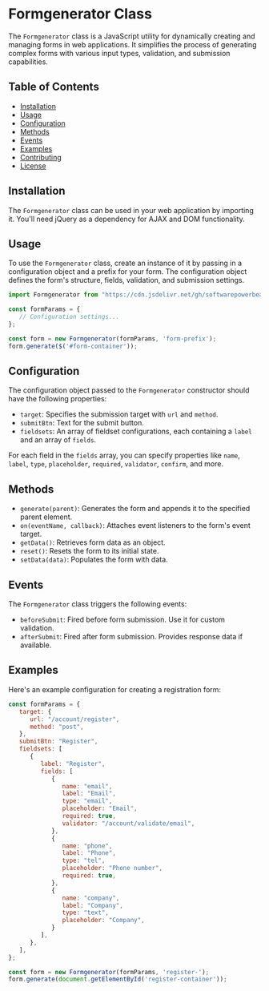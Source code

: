 # Formgenerator Class

The `Formgenerator` class is a JavaScript utility for dynamically creating and managing forms in web applications. It simplifies the process of generating complex forms with various input types, validation, and submission capabilities.

## Table of Contents

- [Installation](#installation)
- [Usage](#usage)
- [Configuration](#configuration)
- [Methods](#methods)
- [Events](#events)
- [Examples](#examples)
- [Contributing](#contributing)
- [License](#license)

## Installation

The `Formgenerator` class can be used in your web application by importing it. You'll need jQuery as a dependency for AJAX and DOM functionality.

## Usage

To use the `Formgenerator` class, create an instance of it by passing in a configuration object and a prefix for your form. The configuration object defines the form's structure, fields, validation, and submission settings.

```js
import Formgenerator from "https://cdn.jsdelivr.net/gh/softwarepowerbeam/formgenerator@1.1.15/dist/Formgenerator.js";

const formParams = {
   // Configuration settings...
};

const form = new Formgenerator(formParams, 'form-prefix');
form.generate($('#form-container'));
```

## Configuration

The configuration object passed to the `Formgenerator` constructor should have the following properties:

- `target`: Specifies the submission target with `url` and `method`.
- `submitBtn`: Text for the submit button.
- `fieldsets`: An array of fieldset configurations, each containing a `label` and an array of `fields`.

For each field in the `fields` array, you can specify properties like `name`, `label`, `type`, `placeholder`, `required`, `validator`, `confirm`, and more.

## Methods

- `generate(parent)`: Generates the form and appends it to the specified parent element.
- `on(eventName, callback)`: Attaches event listeners to the form's event target.
- `getData()`: Retrieves form data as an object.
- `reset()`: Resets the form to its initial state.
- `setData(data)`: Populates the form with data.


## Events

The `Formgenerator` class triggers the following events:

- `beforeSubmit`: Fired before form submission. Use it for custom validation.
- `afterSubmit`: Fired after form submission. Provides response data if available.

## Examples

Here's an example configuration for creating a registration form:

```javascript
const formParams = {
   target: {
      url: "/account/register",
      method: "post",
   },
   submitBtn: "Register",
   fieldsets: [
      {
         label: "Register",
         fields: [
            {
               name: "email",
               label: "Email",
               type: "email",
               placeholder: "Email",
               required: true,
               validator: "/account/validate/email",
            },
            {
               name: "phone",
               label: "Phone",
               type: "tel",
               placeholder: "Phone number",
               required: true,
            },
            {
               name: "company",
               label: "Company",
               type: "text",
               placeholder: "Company",
            }
         ],
      },
   ],
};

const form = new Formgenerator(formParams, 'register-');
form.generate(document.getElementById('register-container'));
```